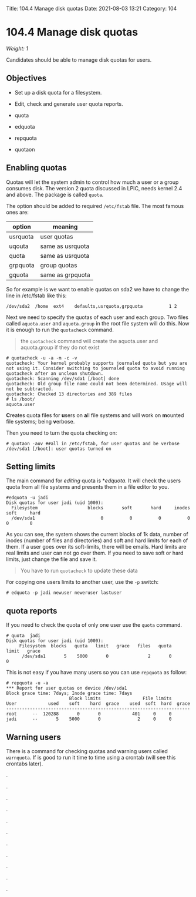 Title: 104.4 Manage disk quotas
Date: 2021-08-03 13:21
Category: 104

# 104.4 Manage disk quotas
*Weight: 1*

Candidates should be able to manage disk quotas for users.

## Objectives

- Set up a disk quota for a filesystem.
- Edit, check and generate user quota reports.


- quota
- edquota
- repquota
- quotaon

## Enabling quotas
Quotas will let the system admin to control how much a user or a group consumes disk. The version 2 quota discussed in LPIC, needs kernel 2.4 and above. The package is called `quota`.

The option should be added to required `/etc/fstab` file. The most famous ones are:

|option|meaning|
|--|--|
|usrquota|user quotas|
|uqouta|same as usrquota|
|quota|same as usrquota|
|grpquota|group quotas|
|gquota|same as grpquota|

So for example is we want to enable quotas on sda2 we have to change the line in /etc/fstab like this:

````
/dev/sda2  /home  ext4    defaults,usrquota,grpquota          1 2
````

Next we need to specify the quotas of each user and each group. Two files called `aquota.user` and `aquota.group` in the root file system will do this.
Now it is enough to run the `quotacheck` command.

> the `quotacheck` command will create the aquota.user and aquota.group if they do not exist

````
# quotacheck -u -a -m -c -v
quotacheck: Your kernel probably supports journaled quota but you are not using it. Consider switching to journaled quota to avoid running quotacheck after an unclean shutdown.
quotacheck: Scanning /dev/sda1 [/boot] done
quotacheck: Old group file name could not been determined. Usage will not be subtracted.
quotacheck: Checked 13 directories and 389 files
# ls /boot/
aquota.user   
````

**C**reates quota files for **u**sers on **a**ll file systems and will work on **m**ounted file systems; being **v**erbose.

Then you need to turn the quota checking on:

````
# quotaon -auv ##all in /etc/fstab, for user quotas and be verbose
/dev/sda1 [/boot]: user quotas turned on
````


## Setting limits
The main command for *editing* quota is **edquota*. It will check the users quota from all file systems and presents them in a file editor to you.

````
#edquota -u jadi
Disk quotas for user jadi (uid 1000):
  Filesystem                   blocks       soft       hard     inodes     soft     hard
  /dev/sda1                         0          0          0          0        0        0
````

As you can see, the system shows the current blocks of 1k data, number of inodes (number of files and directories) and soft and hard limits for each of them. If a user goes over its soft-limits, there will be emails. Hard limits are real limits and user can not go over them. If you need to save soft or hard limits, just change the file and save it.

> You have to run `quotacheck` to update these data

For copying one users limits to another user, use the `-p` switch:

````
# edquota -p jadi newuser neweruser lastuser
````


## quota reports

If you need to check the quota of only one user use the `quota` command.

````
# quota  jadi
Disk quotas for user jadi (uid 1000):
     Filesystem  blocks   quota   limit   grace   files   quota   limit   grace
      /dev/sda1       5    5000       0               2       0       0      
````

This is not easy if you have many users so you can use `repquota` as follow:

````
# repquota -u -a
*** Report for user quotas on device /dev/sda1
Block grace time: 7days; Inode grace time: 7days
                        Block limits                File limits
User            used    soft    hard  grace    used  soft  hard  grace
----------------------------------------------------------------------
root      --  120288       0       0            401     0     0       
jadi      --       5    5000       0              2     0     0       

````

## Warning users
There is a command for checking quotas and warning users called `warnquota`. If is good to run it time to time using a crontab (will see this crontabs later).

.

.

.

.

.

.

.

.

.

.

.

